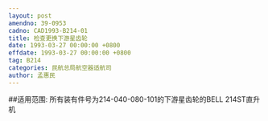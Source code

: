 ```yaml
---
layout: post
amendno: 39-0953
cadno: CAD1993-B214-01
title: 检查更换下游星齿轮
date: 1993-03-27 00:00:00 +0800
effdate: 1993-03-27 00:00:00 +0800
tag: B214
categories: 民航总局航空器适航司
author: 孟惠民
---
```


##适用范围:
所有装有件号为214-040-080-101的下游星齿轮的BELL 214ST直升机

